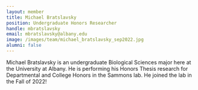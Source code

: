 ```yaml
---
layout: member
title: Michael Bratslavsky
position: Undergraduate Honors Researcher
handle: mbratslavsky
email: mbratslavsky@albany.edu
image: /images/team/michael_bratslavsky_sep2022.jpg
alumni: false
---
```


Michael Bratslavsky is an undergraduate Biological Sciences major here at the University at Albany. He is performing his Honors Thesis research for Departmental and College Honors in the Sammons lab. He joined the lab in the Fall of 2022!